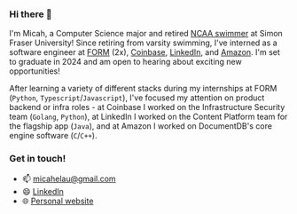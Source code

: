 ### Hi there 👋

I'm Micah, a Computer Science major and retired [NCAA swimmer](https://athletics.sfu.ca/sports/mens-swimming-and-diving/roster/micah-lau/4908) at Simon Fraser University! Since retiring from varsity swimming, I've interned as a software engineer at [FORM](https://ca.formswim.com/) (2x), [Coinbase](https://www.coinbase.com/), [LinkedIn](https://www.linkedin.com/), and [Amazon](https://www.amazon.ca/). I'm set to graduate in 2024 and am open to hearing about exciting new opportunities! 

After learning a variety of different stacks during my internships at FORM (`Python`, `Typescript`/`Javascript`), I've focused my attention on product backend or infra roles - at Coinbase I worked on the Infrastructure Security team (`Golang`, `Python`), at LinkedIn I worked on the Content Platform team for the flagship app (`Java`), and at Amazon I worked on DocumentDB's core engine software (`C`/`C++`). 


### Get in touch!
- 📫 micahelau@gmail.com
- 😄 [LinkedIn](https://www.linkedin.com/in/micahlau/)
- 🌐 [Personal website](http://micahlau.com/)
